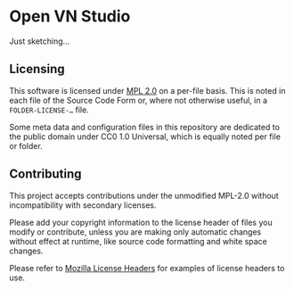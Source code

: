 <!-- This Source Code Form is subject to the terms of the Mozilla Public
   - License, v. 2.0. If a copy of the MPL was not distributed with this
   - file, You can obtain one at https://mozilla.org/MPL/2.0/.
   -
   - Copyright 2023 Qazm
   -->

# Open VN Studio

Just sketching…

## Licensing

This software is licensed under [MPL 2.0](./LICENSE-MPL-2.0.txt) on a per-file basis. This is noted in each file of the Source Code Form or, where not otherwise useful, in a `FOLDER-LICENSE-…` file.

Some meta data and configuration files in this repository are dedicated to the public domain under CC0 1.0 Universal, which is equally noted per file or folder.

## Contributing

This project accepts contributions under the unmodified MPL-2.0 without incompatibility with secondary licenses.

Please add your copyright information to the license header of files you modify or contribute, unless you are making only automatic changes without effect at runtime, like source code formatting and white space changes.

Please refer to [Mozilla License Headers](https://www.mozilla.org/en-US/MPL/headers/) for examples of license headers to use.
